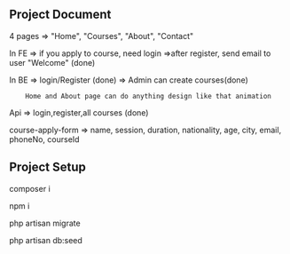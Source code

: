 ## Project Document
4 pages => "Home", "Courses", "About", "Contact"

In FE => if you apply to course, need login
        =>after register, send email to user "Welcome" (done)

In BE => login/Register (done)
        => Admin can create courses(done)

        Home and About page can do anything design like that animation
Api => login,register,all courses (done)

course-apply-form => name, session, duration, nationality, age, city, email, phoneNo, courseId

## Project Setup
composer i

npm i

php artisan migrate

php artisan db:seed